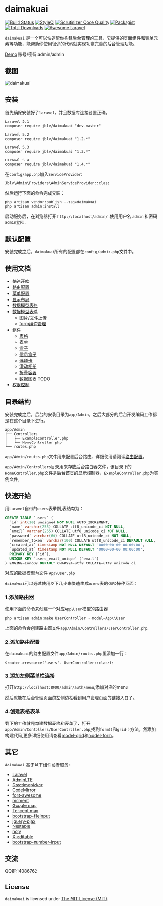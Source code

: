 daimakuai
=====

[![Build Status](https://travis-ci.org/happyonion/daimakuai.svg?branch=master)](https://travis-ci.org/happyonion/daimakuai)
[![StyleCI](https://styleci.io/repos/90640492/shield)](https://styleci.io/repos/90640492)
[![Scrutinizer Code Quality](https://scrutinizer-ci.com/g/happyonion/daimakuai/badges/quality-score.png?b=master)](https://scrutinizer-ci.com/g/happyonion/daimakuai/?branch=master)
[![Packagist](https://img.shields.io/packagist/l/jblv/daimakuai.svg?maxAge=2592000)](https://packagist.org/packages/jblv/daimakuai)
[![Total Downloads](https://img.shields.io/packagist/dt/jblv/daimakuai.svg?style=flat-square)](https://packagist.org/packages/jblv/daimakuai)
[![Awesome Laravel](https://img.shields.io/badge/Awesome-Laravel-brightgreen.svg)](https://github.com/happyonion/daimakuai)

`daimakuai` 是一个可以快速帮你构建后台管理的工具，它提供的页面组件和表单元素等功能，能帮助你使用很少的代码就实现功能完善的后台管理功能。

[Demo](http://demo.daimakuai.com/admin) 账号/密码:admin/admin


截图
------------

![daimakuai](https://raw.githubusercontent.com/happyonion/daimakuai/master/screen.png)

安装
------------

首先确保安装好了`laravel`，并且数据库连接设置正确。

```
Laravel 5.1
composer require jblv/daimakuai "dev-master"

Laravel 5.2
composer require jblv/daimakuai "1.2.*"

Laravel 5.3
composer require jblv/daimakuai "1.3.*"

Laravel 5.4
composer require jblv/daimakuai "1.4.*"
```

在`config/app.php`加入`ServiceProvider`:

```
Jblv\Admin\Providers\AdminServiceProvider::class
```

然后运行下面的命令完成安装：

```
php artisan vendor:publish --tag=daimakuai
php artisan admin:install
```

启动服务后，在浏览器打开 `http://localhost/admin/` ,使用用户名 `admin` 和密码 `admin`登陆.

默认配置
------------

安装完成之后，`daimakuai`所有的配置都在`config/admin.php`文件中。

使用文档
------------

- [快速开始](/docs/zh/quick-start.md)
- [路由配置](/docs/zh/router.md)
- [菜单配置](/docs/zh/menu.md)
- [显示布局](/docs/zh/layout.md)
- [数据模型表格](/docs/zh/model-grid.md)
- [数据模型表单](/docs/zh/model-form.md)
  - [图片/文件上传](/docs/zh/form-upload.md)
  - [form组件管理](/docs/zh/field-management.md)
- [组件](/docs/zh/widgets/table.md)
  - [表格](/docs/zh/widgets/table.md)
  - [表单](/docs/zh/widgets/form.md)
  - [盒子](/docs/zh/widgets/box.md)
  - [信息盒子](/docs/zh/widgets/info-box.md)
  - [选项卡](/docs/zh/widgets/tab.md)
  - [滑动相册](/docs/zh/widgets/carousel.md)
  - [折叠容器](/docs/zh/widgets/collapse.md)
  - 数据图表 TODO
- [权限控制](/docs/zh/permission.md)

目录结构
------------
安装完成之后，后台的安装目录为`app/Admin`，之后大部分的后台开发编码工作都是在这个目录下进行。

```
app/Admin
├── Controllers
│   ├── ExampleController.php
│   └── HomeController.php
└── routes.php
```

`app/Admin/routes.php`文件用来配置后台路由，详细使用请阅读[路由配置](/docs/zh/router.md)。

`app/Admin/Controllers`目录用来存放后台路由器文件，该目录下的`HomeController.php`文件是后台首页的显示控制器，`ExampleController.php`为实例文件。

快速开始
------------

用`Laravel`自带的`users`表举例,表结构为：
```sql
CREATE TABLE `users` (
  `id` int(10) unsigned NOT NULL AUTO_INCREMENT,
  `name` varchar(255) COLLATE utf8_unicode_ci NOT NULL,
  `email` varchar(255) COLLATE utf8_unicode_ci NOT NULL,
  `password` varchar(60) COLLATE utf8_unicode_ci NOT NULL,
  `remember_token` varchar(100) COLLATE utf8_unicode_ci DEFAULT NULL,
  `created_at` timestamp NOT NULL DEFAULT '0000-00-00 00:00:00',
  `updated_at` timestamp NOT NULL DEFAULT '0000-00-00 00:00:00',
  PRIMARY KEY (`id`),
  UNIQUE KEY `users_email_unique` (`email`)
) ENGINE=InnoDB DEFAULT CHARSET=utf8 COLLATE=utf8_unicode_ci
```
对应的数据模型为文件 `App\User.php`

`daimakuai`可以通过使用以下几步来快速生成`users`表的`CURD`操作页面：

### 1.添加路由器

使用下面的命令来创建一个对应`App\User`模型的路由器
```php
php artisan admin:make UserController --model=App\\User
```

上面的命令会创建路由器文件`app/Admin/Controllers/UserController.php`.

### 2.添加路由配置

在`daimakuai`的路由配置文件`app/Admin/routes.php`里添加一行：
```
$router->resource('users', UserController::class);
```

### 3.添加左侧菜单栏连接

打开`http://localhost:8000/admin/auth/menu`,添加对应的menu

然后就能在后台管理页面的左侧边栏看到用户管理页面的链接入口了。

### 4.创建表格表单

剩下的工作就是构建数据表格和表单了，打开 `app/Admin/Contollers/UserController.php`,找到`form()`和`grid()`方法，然添加构建代码,更多详细使用请查看[model-grid](/docs/zh/model-grid.md)和[model-form](/docs/zh/model-form.md)。

其它
------------
`daimakuai` 基于以下组件或者服务:

+ [Laravel](https://laravel.com/)
+ [AdminLTE](https://almsaeedstudio.com/)
+ [Datetimepicker](http://eonasdan.github.io/bootstrap-datetimepicker/)
+ [CodeMirror](https://codemirror.net/)
+ [font-awesome](http://fontawesome.io)
+ [moment](http://momentjs.com/)
+ [Google map](https://www.google.com/maps)
+ [Tencent map](http://lbs.qq.com/)
+ [bootstrap-fileinput](https://github.com/kartik-v/bootstrap-fileinput)
+ [jquery-pjax](https://github.com/defunkt/jquery-pjax)
+ [Nestable](http://dbushell.github.io/Nestable/)
+ [noty](http://ned.im/noty/)
+ [X-editable](http://github.com/vitalets/x-editable)
+ [bootstrap-number-input](https://github.com/wpic/bootstrap-number-input)

交流
------------
QQ群:14086762


License
------------
`daimakuai` is licensed under [The MIT License (MIT)](LICENSE).
